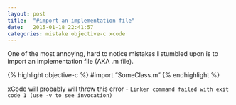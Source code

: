```yaml
---
layout: post
title:  "#import an implementation file"
date:   2015-01-18 22:41:57
categories: mistake objective-c xcode
---
```

One of the most annoying, hard to notice mistakes I stumbled upon is to import an implementation file (AKA .m file). 

{% highlight objective-c %}
#import “SomeClass.m”
{% endhighlight %}

xCode will probably will throw this error - `Linker command failed with exit code 1 (use -v to see invocation)` 
